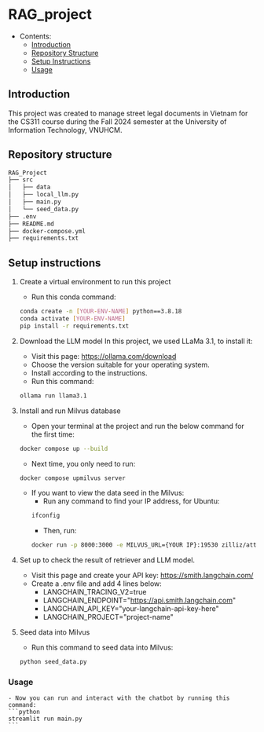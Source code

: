 # RAG_project


<!-- @import "[TOC]" {cmd="toc" depthFrom=1 depthTo=6 orderedList=false} -->
<!-- code_chunk_output -->

* Contents:
    * [Introduction](#introduction)
    * [Repository Structure](#repository-structure)
    * [Setup Instructions](#setup-instructions)
    * [Usage](#usage)
<!-- /code_chunk_output -->

## Introduction
This project was created to manage street legal documents in Vietnam for the CS311 course during the Fall 2024 semester at the University of Information Technology, VNUHCM.

## Repository structure
```txt
RAG_Project
├── src
│   ├── data
│   ├── local_llm.py
│   ├── main.py
│   └── seed_data.py  
├── .env
├── README.md
├── docker-compose.yml
├── requirements.txt

```

## Setup instructions
1. Create a virtual environment to run this project
    - Run this conda command: 
    ```bash
    conda create -n [YOUR-ENV-NAME] python==3.8.18
    conda activate [YOUR-ENV-NAME]
    pip install -r requirements.txt 
    ```
2. Download the LLM model
In this project, we used LLaMa 3.1, to install it:
    - Visit this page: https://ollama.com/download
    - Choose the version suitable for your operating system.
    - Install according to the instructions.
    - Run this command: 
    ```bash
    ollama run llama3.1
    ```

3. Install and run Milvus database
    - Open your terminal at the project and run the below command for the first time:
    ```bash
    docker compose up --build
    ```
    - Next time, you only need to run: 
    ```bash
    docker compose upmilvus server
    ```
    - If you want to view the data seed in the Milvus: 
        - Run any command to find your IP address, for Ubuntu: 
        ```bash
        ifconfig
        ``` 
        - Then, run: 
        ```bash
        docker run -p 8000:3000 -e MILVUS_URL={YOUR IP}:19530 zilliz/attu:v2.4
        ```

4. Set up to check the result of retriever and LLM model.
    - Visit this page and create your API key: https://smith.langchain.com/
    - Create a .env file and add 4 lines below: 
        - LANGCHAIN_TRACING_V2=true
        - LANGCHAIN_ENDPOINT="https://api.smith.langchain.com"
        - LANGCHAIN_API_KEY="your-langchain-api-key-here"
        - LANGCHAIN_PROJECT="project-name"

5. Seed data into Milvus
    - Run this command to seed data into Milvus: 
    ```python
    python seed_data.py
    ```
### Usage
    - Now you can run and interact with the chatbot by running this command:
    ```python
    streamlit run main.py
    ```